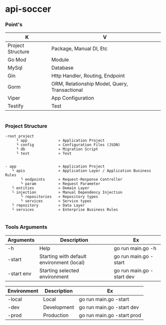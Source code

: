 # api-soccer 

### Point's
| K | V
| ------ | ------ | 
| Project Structure | Package, Manual DI, Etc 
| Go Mod | Module
| MySql | Database 
| Gin | Http Handler, Routing, Endpoint
| Gorm | ORM, Relationship Model, Query, Transactional
| Viper | App Configuration 
| Testify | Test

#
### Project Structure
```
-root project
     └ app              » Application Project
     └ config           » Configuration Files (JSON)
     └ db               » Migration Script
     └ test             » Test


- app                   » Application Project 
   └ apis               » Application Layer / Application Business Rules
       └ endpoints      » Request-Response Controller  
       └ param          » Request Parameter
   └ entities           » Domain Layer
   └ injection          » Manual Dependency Injection
       └ repositories   » Repository types
       └ services       » Service types
   └ repository         » Data Layer 
   └ services           » Enterprise Business Rules
```

#
### Tools Arguments
| Arguments | Description | Ex
| ------  | ------ | ------ | 
|  -h     | Help   |  go run main.go -h
|  -start | Starting with default environment (local)   |  go run main.go -start
|  -start env | Starting selected environment |  go run main.go -start dev

| Environment | Description | Ex
| ------  | ------ | ------ | 
|  -local | Local   |  go run main.go -start
|  -dev | Development | go run main.go -start dev
|  -prod | Production | go run main.go -start prod
